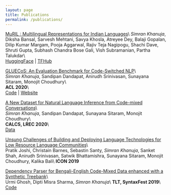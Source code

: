 ```yaml
---
layout: page
title: Publications
permalink: /publications/
---
```


[MuRIL : Multilingual Representations for Indian Languages](https://arxiv.org/pdf/2103.10730.pdf)\\
*Simran Khanuja*, Diksha Bansal, Sarvesh Mehtani, Savya Khosla, Atreyee Dey, Balaji Gopalan, Dilip Kumar Margam, Pooja Aggarwal, Rajiv Teja Nagipogu, Shachi Dave, Shruti Gupta, Subhash Chandra Bose Gali, Vish Subramanian, Partha Talukdar\\    
[HuggingFace](https://huggingface.co/google/muril-base-cased) | [TFHub](https://tfhub.dev/google/MuRIL/1)

[GLUECoS: An Evaluation Benchmark for Code-Switched NLP](https://arxiv.org/pdf/2004.12376.pdf)\\  
*Simran Khanuja*, Sandipan Dandapat, Anirudh Srinivasan, Sunayana Sitaram, Monojit Choudhury\\  
**ACL 2020**\\  
[Code](https://github.com/microsoft/GLUECoS) | [Website](https://microsoft.github.io/GLUECoS/)

[A New Dataset for Natural Language Inference from Code-mixed Conversations](https://arxiv.org/pdf/2004.05051.pdf)\\  
*Simran Khanuja*, Sandipan Dandapat, Sunayana Sitaram, Monojit Choudhury\\  
**CALCS, LREC 2020**\\  
[Data](http://aka.ms/codemixedNLI)

[Unsung Challenges of Building and Deploying Language Technologies for Low Resource Language Communities](https://arxiv.org/pdf/2004.12376.pdf)\\  
Pratik Joshi, Christain Barnes, Sebastin Santy, *Simran Khanuja*, Sanket Shah, Anirudh Srinivasan, Satwik Bhattamishra, Sunayana Sitaram, Monojit Choudhury, Kalika Bali\\ 
**ICON 2019**  

[Dependency Parser for Bengali-English Code-Mixed Data enhanced with a Synthetic Treebank](https://www.aclweb.org/anthology/W19-7810.pdf)\\  
Urmi Ghosh, Dipti Misra Sharma, *Simran Khanuja*\\ 
**TLT, SyntaxFest 2019**\\ 
[Code](https://github.com/simran-khanuja/IIITH-Summer2018/tree/master/Code-Mixed%20Data/Code-Mixing)

